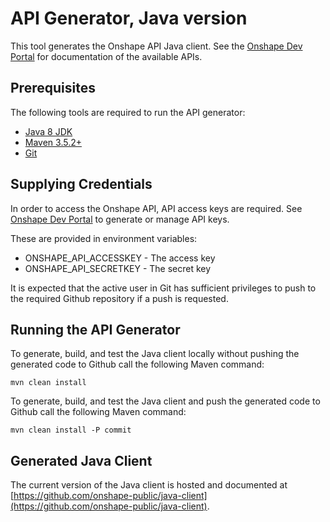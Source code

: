 # API Generator, Java version

This tool generates the Onshape API Java client. See the [Onshape Dev Portal](https://dev-portal.onshape.com) for documentation of the available APIs.


## Prerequisites

The following tools are required to run the API generator:
* [Java 8 JDK](https://www.oracle.com/technetwork/java/javase/downloads/jdk8-downloads-2133151.html)
* [Maven 3.5.2+](https://maven.apache.org/)
* [Git](https://git-scm.com/)


## Supplying Credentials

In order to access the Onshape API, API access keys are required. See [Onshape Dev Portal](https://dev-portal.onshape.com/keys) to generate or manage API keys.

These are provided in environment variables:
* ONSHAPE_API_ACCESSKEY - The access key
* ONSHAPE_API_SECRETKEY - The secret key

It is expected that the active user in Git has sufficient privileges to push to the required Github repository if a push is requested.


## Running the API Generator

To generate, build, and test the Java client locally without pushing the generated code to Github call the following Maven command:

`mvn clean install`

To generate, build, and test the Java client and push the generated code to Github call the following Maven command:

`mvn clean install -P commit`


## Generated Java Client

The current version of the Java client is hosted and documented at [https://github.com/onshape-public/java-client](https://github.com/onshape-public/java-client).
